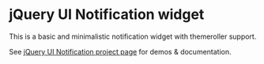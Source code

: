 # jQuery UI Notification widget

This is a basic and minimalistic notification widget with themeroller support.

See [jQuery UI Notification project page](http://writeless.se/project/jquery-ui-notification/) for demos & documentation.
